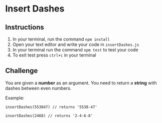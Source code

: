 # Insert Dashes

## Instructions

1.  In your terminal, run the command `npm install`
2.  Open your text editor and write your code in `insertDashes.js`
3.  In your terminal run the command `npm test` to test your code
4.  To exit test press `ctrl+c` in your terminal

## Challenge

You are given a **number** as an argument. You need to return a **string** with dashes between even numbers.

Example:

```
insertDashes(553847) // returns '5538-47'

insertDashes(2468) // returns '2-4-6-8'
```
